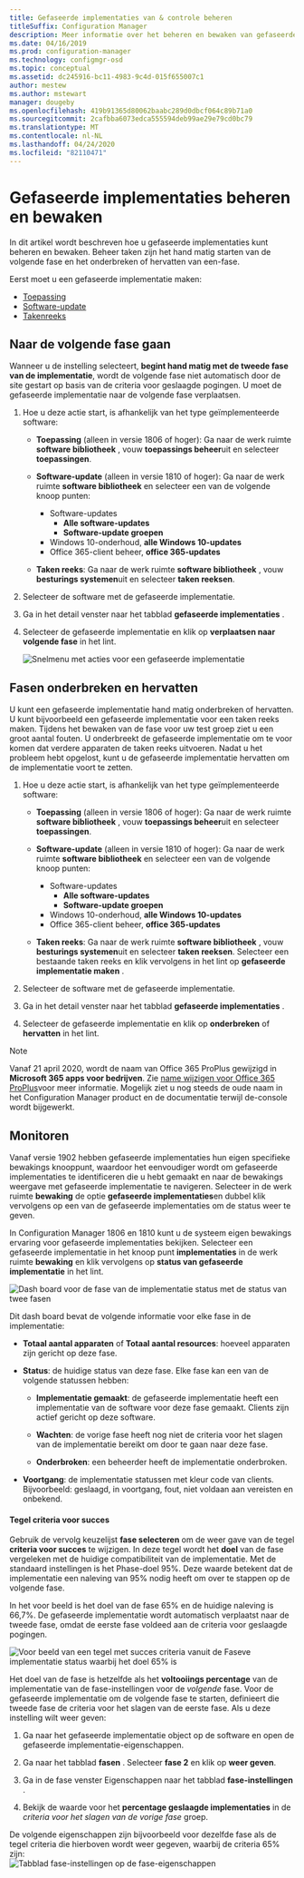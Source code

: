 ```yaml
---
title: Gefaseerde implementaties van & controle beheren
titleSuffix: Configuration Manager
description: Meer informatie over het beheren en bewaken van gefaseerde implementaties voor software in Configuration Manager.
ms.date: 04/16/2019
ms.prod: configuration-manager
ms.technology: configmgr-osd
ms.topic: conceptual
ms.assetid: dc245916-bc11-4983-9c4d-015f655007c1
author: mestew
ms.author: mstewart
manager: dougeby
ms.openlocfilehash: 419b91365d80062baabc289d0dbcf064c89b71a0
ms.sourcegitcommit: 2cafbba6073edca555594deb99ae29e79cd0bc79
ms.translationtype: MT
ms.contentlocale: nl-NL
ms.lasthandoff: 04/24/2020
ms.locfileid: "82110471"
---
```

# <a name="manage-and-monitor-phased-deployments"></a>Gefaseerde implementaties beheren en bewaken

In dit artikel wordt beschreven hoe u gefaseerde implementaties kunt beheren en bewaken. Beheer taken zijn het hand matig starten van de volgende fase en het onderbreken of hervatten van een-fase. 

Eerst moet u een gefaseerde implementatie maken: 
- [Toepassing](create-phased-deployment-for-task-sequence.md?toc=/sccm/apps/toc.json&bc=/sccm/apps/breadcrumb/toc.json)  
- [Software-update](create-phased-deployment-for-task-sequence.md?toc=/sccm/sum/toc.json&bc=/sccm/sum/breadcrumb/toc.json)  
- [Takenreeks](create-phased-deployment-for-task-sequence.md)  



## <a name="move-to-the-next-phase"></a><a name="bkmk_move"></a>Naar de volgende fase gaan

Wanneer u de instelling selecteert, **begint hand matig met de tweede fase van de implementatie**, wordt de volgende fase niet automatisch door de site gestart op basis van de criteria voor geslaagde pogingen. U moet de gefaseerde implementatie naar de volgende fase verplaatsen.  

1. Hoe u deze actie start, is afhankelijk van het type geïmplementeerde software:  

    - **Toepassing** (alleen in versie 1806 of hoger): Ga naar de werk ruimte **software bibliotheek** , vouw **toepassings beheer**uit en selecteer **toepassingen**.   

    - **Software-update** (alleen in versie 1810 of hoger): Ga naar de werk ruimte **software bibliotheek** en selecteer een van de volgende knoop punten:    
        - Software-updates  
            - **Alle software-updates**  
            - **Software-update groepen**   
        - Windows 10-onderhoud, **alle Windows 10-updates**  
        - Office 365-client beheer, **office 365-updates**  

    - **Taken reeks**: Ga naar de werk ruimte **software bibliotheek** , vouw **besturings systemen**uit en selecteer **taken reeksen**.   

2. Selecteer de software met de gefaseerde implementatie.  

3. Ga in het detail venster naar het tabblad **gefaseerde implementaties** .  

4. Selecteer de gefaseerde implementatie en klik op **verplaatsen naar volgende fase** in het lint.  

    ![Snelmenu met acties voor een gefaseerde implementatie](media/Suspend-phased-deployment.PNG)



## <a name="suspend-and-resume-phases"></a><a name="bkmk_suspend"></a>Fasen onderbreken en hervatten 

U kunt een gefaseerde implementatie hand matig onderbreken of hervatten. U kunt bijvoorbeeld een gefaseerde implementatie voor een taken reeks maken. Tijdens het bewaken van de fase voor uw test groep ziet u een groot aantal fouten. U onderbreekt de gefaseerde implementatie om te voor komen dat verdere apparaten de taken reeks uitvoeren. Nadat u het probleem hebt opgelost, kunt u de gefaseerde implementatie hervatten om de implementatie voort te zetten. 

1. Hoe u deze actie start, is afhankelijk van het type geïmplementeerde software:  

    - **Toepassing** (alleen in versie 1806 of hoger): Ga naar de werk ruimte **software bibliotheek** , vouw **toepassings beheer**uit en selecteer **toepassingen**.   

    - **Software-update** (alleen in versie 1810 of hoger): Ga naar de werk ruimte **software bibliotheek** en selecteer een van de volgende knoop punten:    
        - Software-updates  
            - **Alle software-updates**  
            - **Software-update groepen**   
        - Windows 10-onderhoud, **alle Windows 10-updates**  
        - Office 365-client beheer, **office 365-updates**  

    - **Taken reeks**: Ga naar de werk ruimte **software bibliotheek** , vouw **besturings systemen**uit en selecteer **taken reeksen**. Selecteer een bestaande taken reeks en klik vervolgens in het lint op **gefaseerde implementatie maken** .  

2. Selecteer de software met de gefaseerde implementatie.  

3. Ga in het detail venster naar het tabblad **gefaseerde implementaties** .  

4. Selecteer de gefaseerde implementatie en klik op **onderbreken** of **hervatten** in het lint. 

> [!NOTE]
> Vanaf 21 april 2020, wordt de naam van Office 365 ProPlus gewijzigd in **Microsoft 365 apps voor bedrijven**. Zie [name wijzigen voor Office 365 ProPlus](https://docs.microsoft.com/deployoffice/name-change)voor meer informatie. Mogelijk ziet u nog steeds de oude naam in het Configuration Manager product en de documentatie terwijl de-console wordt bijgewerkt. 

<!-- Removed for 1806, need to clarify behavior with engineering
When you suspend a phased deployment, it sets the available and deadline times on the active deployments to a future time. When you resume, it generates a new schedule based on when you resume the phased deployment. The new schedule helps to avoid problems if you resume after the original deadline. For example, the initial schedule has the required deadline seven days after the deployment is available. You suspend it on the second day. If you aren't ready to resume it until day eight, you don't want the deployment to be immediately past the deadline. So it generates a new deadline starting from when you resume the phased deployment on day eight. 
-->


## <a name="monitor"></a><a name="bkmk_monitor"></a>Monitoren
<!--1358577-->
Vanaf versie 1902 hebben gefaseerde implementaties hun eigen specifieke bewakings knooppunt, waardoor het eenvoudiger wordt om gefaseerde implementaties te identificeren die u hebt gemaakt en naar de bewakings weergave met gefaseerde implementatie te navigeren. Selecteer in de werk ruimte **bewaking** de optie **gefaseerde implementaties**en dubbel klik vervolgens op een van de gefaseerde implementaties om de status weer te geven. <!--3555949-->

In Configuration Manager 1806 en 1810 kunt u de systeem eigen bewakings ervaring voor gefaseerde implementaties bekijken. Selecteer een gefaseerde implementatie in het knoop punt **implementaties** in de werk ruimte **bewaking** en klik vervolgens op **status van gefaseerde implementatie** in het lint.

![Dash board voor de fase van de implementatie status met de status van twee fasen](media/1358577-phased-deployment-status.png)

Dit dash board bevat de volgende informatie voor elke fase in de implementatie:  

- **Totaal aantal apparaten** of **Totaal aantal resources**: hoeveel apparaten zijn gericht op deze fase.  

- **Status**: de huidige status van deze fase. Elke fase kan een van de volgende statussen hebben:  

    - **Implementatie gemaakt**: de gefaseerde implementatie heeft een implementatie van de software voor deze fase gemaakt. Clients zijn actief gericht op deze software.  

    - **Wachten**: de vorige fase heeft nog niet de criteria voor het slagen van de implementatie bereikt om door te gaan naar deze fase.  

    - **Onderbroken**: een beheerder heeft de implementatie onderbroken.  

- **Voortgang**: de implementatie statussen met kleur code van clients. Bijvoorbeeld: geslaagd, in voortgang, fout, niet voldaan aan vereisten en onbekend. 

#### <a name="success-criteria-tile"></a>Tegel criteria voor succes

Gebruik de vervolg keuzelijst **fase selecteren** om de weer gave van de tegel **criteria voor succes** te wijzigen. In deze tegel wordt het **doel** van de fase vergeleken met de huidige compatibiliteit van de implementatie. Met de standaard instellingen is het Phase-doel 95%. Deze waarde betekent dat de implementatie een naleving van 95% nodig heeft om over te stappen op de volgende fase.

In het voor beeld is het doel van de fase 65% en de huidige naleving is 66,7%. De gefaseerde implementatie wordt automatisch verplaatst naar de tweede fase, omdat de eerste fase voldeed aan de criteria voor geslaagde pogingen.  

   ![Voor beeld van een tegel met succes criteria vanuit de Faseve implementatie status waarbij het doel 65% is](media/pod-status-success-criteria-tile.png)

Het doel van de fase is hetzelfde als het **voltooiings percentage** van de implementatie van de fase-instellingen voor de *volgende* fase. Voor de gefaseerde implementatie om de volgende fase te starten, definieert die tweede fase de criteria voor het slagen van de eerste fase. Als u deze instelling wilt weer geven: 

1. Ga naar het gefaseerde implementatie object op de software en open de gefaseerde implementatie-eigenschappen.  

2. Ga naar het tabblad **fasen** . Selecteer **fase 2** en klik op **weer geven**.  

3. Ga in de fase venster Eigenschappen naar het tabblad **fase-instellingen** .  

4. Bekijk de waarde voor het **percentage geslaagde implementaties** in de *criteria voor het slagen van de vorige fase* groep.  

De volgende eigenschappen zijn bijvoorbeeld voor dezelfde fase als de tegel criteria die hierboven wordt weer gegeven, waarbij de criteria 65% zijn:  
![Tabblad fase-instellingen op de fase-eigenschappen](media/phase-properties-phase-settings.png)

